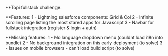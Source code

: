 **Topi fullstack challenge.

**Features:
1 - Lightning salesforce components: Grid & Col
2 - Infinite scrolling page listing the most stared apps for Javascript
3 - Navbar for fullstack integration (register & login + auth)

**Missing features:
1 - No language dropdown menu (couldnt load i18n into bundle)
2 - No background integration on this early deployment (to solve)
3 - Issues on mobile browsers - can't load build script (to solve)

